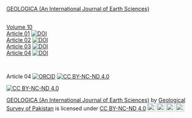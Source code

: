 <!DOCTYPE html>
<html>

<body>
	<p><a href="https://geologica.gov.pk/">GEOLOGICA (An International Journal of Earth Sciences)</a><br><br>


	
<a href="https://geologica.gov.pk/volume10/">Volume 10</a><br>
<a href="https://geologica.gov.pk/volume9/25/07/2024/geological-exploration-and-genetic-modelling-of-jol-khand-iron-ore-baluchistan-pakistan/2676/">Article 01</a>
<a href="https://zenodo.org/doi/10.5281/zenodo.11189406"><img src="https://img.shields.io/badge/DOI-10.5281%2Fzenodo.11189406-blue?labelColor=green" alt="DOI"></a>
<br>
<a href="https://geologica.gov.pk/volume9/25/07/2024/integrated-geophysical-exploration-on-aeromagnetic-anomaly-18-for-iron-and-copper-exploration-in-the-chagai-volcano-magmatic-arc-sw-pakistan/2674/">Article 02</a>
<a href="https://zenodo.org/doi/10.5281/zenodo.11190558"><img src="https://img.shields.io/badge/DOI-10.5281%2Fzenodo.11190558-blue?labelColor=green" alt="DOI"></a>
<br>
<a href="https://geologica.gov.pk/volume9/25/07/2024/geophysical-and-geological-exploration-of-the-siah-diq-porphyry-cu-au-prospect-the-largest-discovery-in-the-chagai-volcano-magmatic-arc-sw-pakistan/2672/">Article 03</a>
<a href="https://zenodo.org/doi/10.5281/zenodo.11190697"><img src="https://img.shields.io/badge/DOI-10.5281%2Fzenodo.11190697-blue?labelColor=green" alt="DOI"></a>
<br>
<a href="https://geologica.gov.pk/volume9/25/07/2024/petrography-and-engineering-behavior-of-gabbro-norites-a-case-study-from-dasu-dam-site-northern-pakistan/2669/">Article 04</a>
<a href="https://zenodo.org/doi/10.5281/zenodo.11191263"><img src="https://img.shields.io/badge/DOI-10.5281%2Fzenodo.11191263-blue?labelColor=green" alt="DOI"></a>
<br>
</p><br>

Article 04</a>
<a href="https://orcid.org/0009-0009-9318-0541"><img src="https://img.shields.io/badge/ORCID-0009--0009--9318--0541-green?labelColor=grey" alt="ORCID"></a>
<a href="https://creativecommons.org/licenses/by-nc-nd/4.0/?ref=chooser-v1"><img src="https://img.shields.io/badge/License-CC%20BY--NC--ND%204.0-darkgreen.svg" alt="CC BY-NC-ND 4.0"></a>

[![CC BY-NC-ND 4.0](https://img.shields.io/badge/License-CC%20BY--NC--ND%204.0-darkgreen.svg)](https://creativecommons.org/licenses/by-nc-nd/4.0/?ref=chooser-v1)

<p xmlns:cc="http://creativecommons.org/ns#" xmlns:dct="http://purl.org/dc/terms/"><a property="dct:title" rel="cc:attributionURL" href="https://geologica.gov.pk/">GEOLOGICA (An International Journal of Earth Sciences)</a> by <a rel="cc:attributionURL dct:creator" property="cc:attributionName" href="https://gsp.gov.pk/">Geological Survey of Pakistan</a> is licensed under <a href="https://creativecommons.org/licenses/by-nc-nd/4.0/?ref=chooser-v1" target="_blank" rel="license noopener noreferrer" style="display:inline-block;">CC BY-NC-ND 4.0<img style="height:22px!important;margin-left:3px;vertical-align:text-bottom;" src="https://mirrors.creativecommons.org/presskit/icons/cc.svg?ref=chooser-v1" alt=""><img style="height:22px!important;margin-left:3px;vertical-align:text-bottom;" src="https://mirrors.creativecommons.org/presskit/icons/by.svg?ref=chooser-v1" alt=""><img style="height:22px!important;margin-left:3px;vertical-align:text-bottom;" src="https://mirrors.creativecommons.org/presskit/icons/nc.svg?ref=chooser-v1" alt=""><img style="height:22px!important;margin-left:3px;vertical-align:text-bottom;" src="https://mirrors.creativecommons.org/presskit/icons/nd.svg?ref=chooser-v1" alt=""></a></p>
</body>
</html>
